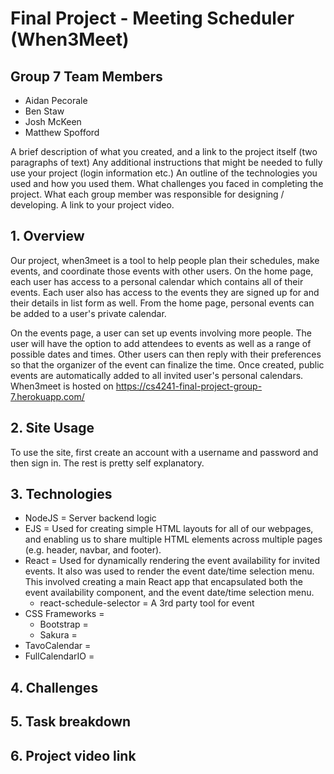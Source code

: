 # Final Project - Meeting Scheduler (When3Meet)

## Group 7 Team Members

- Aidan Pecorale
- Ben Staw
- Josh McKeen
- Matthew Spofford

A brief description of what you created, and a link to the project itself (two paragraphs of text)
Any additional instructions that might be needed to fully use your project (login information etc.)
An outline of the technologies you used and how you used them.
What challenges you faced in completing the project.
What each group member was responsible for designing / developing.
A link to your project video.

## 1. Overview

Our project, when3meet is a tool to help people plan their schedules, make events, and coordinate those events with other users. On the home page, each user has access to a personal calendar which contains all of their events. Each user also has access to the events they are signed up for and their details in list form as well. From the home page, personal events can be added to a user's private calendar.

On the events page, a user can set up events involving more people. The user will have the option to add attendees to events as well as a range of possible dates and times. Other users can then reply with their preferences so that the organizer of the event can finalize the time. Once created, public events are automatically added to all invited user's personal calendars. When3meet is hosted on https://cs4241-final-project-group-7.herokuapp.com/

## 2.  Site Usage

To use the site, first create an account with a username and password and then sign in. The rest is pretty self explanatory.

## 3. Technologies

- NodeJS = Server backend logic
- EJS = Used for creating simple HTML layouts for all of our webpages, and enabling us to share multiple HTML elements across multiple pages (e.g. header, navbar, and footer).
- React = Used for dynamically rendering the event availability for invited events. It also was used to render the event date/time selection menu. This involved creating a main React app that encapsulated both the event availability component, and the event date/time selection menu.
  - react-schedule-selector = A 3rd party tool for event 
- CSS Frameworks =
  - Bootstrap = 
  - Sakura = 
- TavoCalendar = 
- FullCalendarIO = 

## 4. Challenges

## 5. Task breakdown

## 6. Project video link
